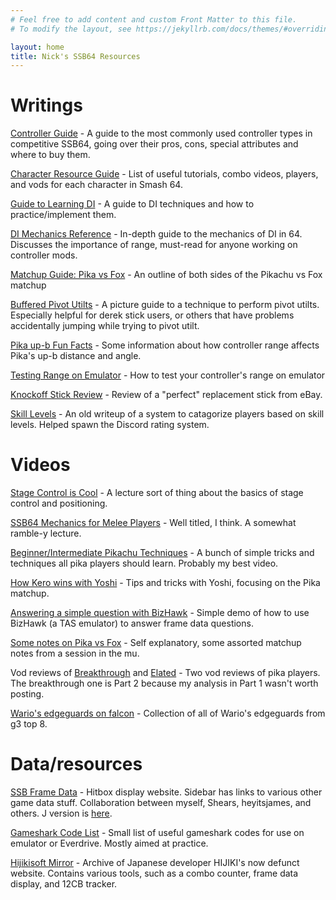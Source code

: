 ```yaml
---
# Feel free to add content and custom Front Matter to this file.
# To modify the layout, see https://jekyllrb.com/docs/themes/#overriding-theme-defaults

layout: home
title: Nick's SSB64 Resources
---
```


# Writings

[Controller Guide](guides/controllers.html) - A guide to the most commonly used controller types in competitive SSB64, going over their pros, cons, special attributes and where to buy them.

[Character Resource Guide](guides/characters.html) - List of useful tutorials, combo videos, players, and vods for each character in Smash 64.

[Guide to Learning DI](guides/learningdi.html) - A guide to DI techniques and how to practice/implement them.

[DI Mechanics Reference](guides/dimechanics.html) - In-depth guide to the mechanics of DI in 64. Discusses the importance of range, must-read for anyone working on controller mods.

[Matchup Guide: Pika vs Fox](guides/pikafox.html) - An outline of both sides of the Pikachu vs Fox matchup

[Buffered Pivot Utilts](guides/utilts.html) - A picture guide to a technique to perform pivot utilts. Especially helpful for derek stick users, or others that have problems accidentally jumping while trying to pivot utilt.

[Pika up-b Fun Facts](guides/pikaupb.html) - Some information about how controller range affects Pika's up-b distance and angle.

[Testing Range on Emulator](guides/rangetest.html) - How to test your controller's range on emulator

[Knockoff Stick Review](guides/thumbstick.html) - Review of a "perfect" replacement stick from eBay.

[Skill Levels](guides/levels.html) - An old writeup of a system to catagorize players based on skill levels. Helped spawn the Discord rating system.

# Videos

[Stage Control is Cool](https://www.youtube.com/watch?v=PdBcnbjQI6I) - A lecture sort of thing about the basics of stage control and positioning.

[SSB64 Mechanics for Melee Players](https://www.youtube.com/watch?v=qvINv6xfhUw) - Well titled, I think. A somewhat ramble-y lecture.

[Beginner/Intermediate Pikachu Techniques](https://www.youtube.com/watch?v=A3Smg4MNWuA) - A bunch of simple tricks and techniques all pika players should learn. Probably my best video.

[How Kero wins with Yoshi](https://www.youtube.com/watch?v=-HX8ZV2Q-WQ) - Tips and tricks with Yoshi, focusing on the Pika matchup.

[Answering a simple question with BizHawk](https://www.youtube.com/watch?v=x-JaJkRfCDs) - Simple demo of how to use BizHawk (a TAS emulator) to answer frame data questions.

[Some notes on Pika vs Fox](https://www.youtube.com/watch?v=SPX9cvfIagY) - Self explanatory, some assorted matchup notes from a session in the mu.

Vod reviews of [Breakthrough](https://www.youtube.com/watch?v=yu_XWZHSY8U) and [Elated](https://www.youtube.com/watch?v=sgAYQMdDEtE) - Two vod reviews of pika players. The breakthrough one is Part 2 because my analysis in Part 1 wasn't worth posting.

[Wario's edgeguards on falcon](https://www.youtube.com/watch?v=GgoUOY6lYec) - Collection of all of Wario's edgeguards from g3 top 8.

# Data/resources

[SSB Frame Data](https://nickthename.github.io/ssbframedata) - Hitbox display website. Sidebar has links to various other game data stuff. Collaboration between myself, Shears, heyitsjames, and others. J version is [here](https://nickthename.github.io/ssbframedata/J).

[Gameshark Code List](guides/gscodes.html) - Small list of useful gameshark codes for use on emulator or Everdrive. Mostly aimed at practice.

[Hijikisoft Mirror](https://nickthename.github.io/holyweb.pgw.jp/hijikisoft/index.html) - Archive of Japanese developer HIJIKI's now defunct website. Contains various tools, such as a combo counter, frame data display, and 12CB tracker.
